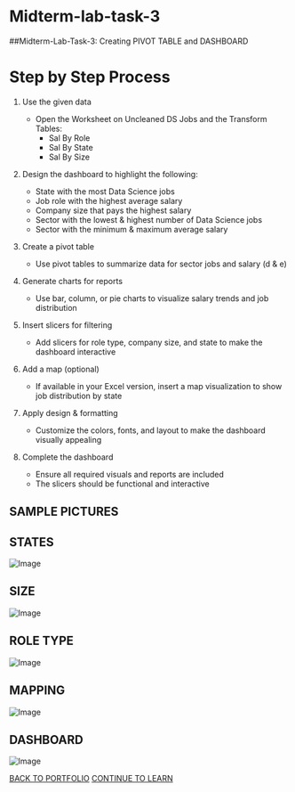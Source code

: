 # Midterm-lab-task-3
##Midterm-Lab-Task-3: Creating PIVOT TABLE and DASHBOARD
# Step by Step Process

1. Use the given data  
   - Open the Worksheet on Uncleaned DS Jobs and the Transform Tables:  
     - Sal By Role  
     - Sal By State  
     - Sal By Size  

2. Design the dashboard to highlight the following:  
   - State with the most Data Science jobs  
   - Job role with the highest average salary  
   - Company size that pays the highest salary  
   - Sector with the lowest & highest number of Data Science jobs  
   - Sector with the minimum & maximum average salary  

3. Create a pivot table  
   - Use pivot tables to summarize data for sector jobs and salary (d & e)  

4. Generate charts for reports  
   - Use bar, column, or pie charts to visualize salary trends and job distribution  

5. Insert slicers for filtering  
   - Add slicers for role type, company size, and state to make the dashboard interactive  

6. Add a map (optional)  
   - If available in your Excel version, insert a map visualization to show job distribution by state  

7. Apply design & formatting  
   - Customize the colors, fonts, and layout to make the dashboard visually appealing  

8. Complete the dashboard  
   - Ensure all required visuals and reports are included  
   - The slicers should be functional and interactive
## SAMPLE PICTURES 
## STATES
![Image](https://github.com/user-attachments/assets/f685e0d6-bb75-4c4a-8ca2-e6e324d7437d)
## SIZE
![Image](https://github.com/user-attachments/assets/6951564a-32b6-49c0-a9e1-3f0cc8d10590)
## ROLE TYPE 
![Image](https://github.com/user-attachments/assets/7b307b7a-5d81-434f-b27e-fbf7e1b5d27f)
## MAPPING
![Image](https://github.com/user-attachments/assets/652ce707-c55b-4641-a70e-603ec21f63f0)
## DASHBOARD
![Image](https://github.com/user-attachments/assets/5cccf1ae-b94d-4bf1-92f6-ace8b191bb11)

 <a href="https://chan-edm.github.io/README/" class="btn">BACK TO PORTFOLIO</a>
    <a href="https://chan-edm.github.io/Midterm-Lab-task-1//" class="btn">CONTINUE TO LEARN</a>
  </div>
</section>

